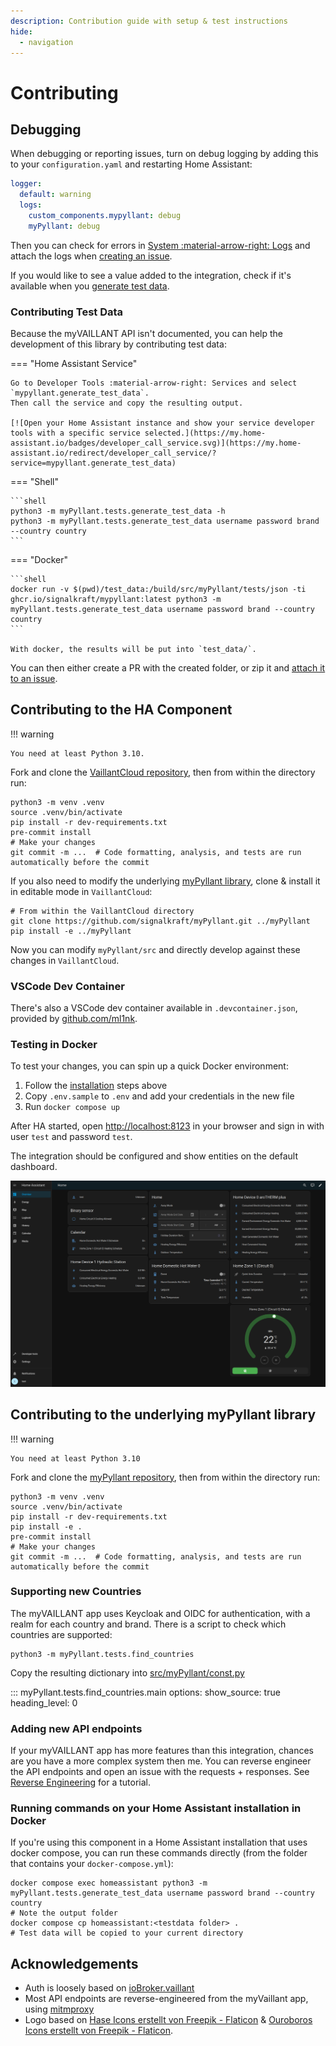```yaml
---
description: Contribution guide with setup & test instructions
hide:
  - navigation
---
```


# Contributing

## Debugging

When debugging or reporting issues, turn on debug logging by adding this to your `configuration.yaml`
and restarting Home Assistant:

```yaml
logger:
  default: warning
  logs:
    custom_components.mypyllant: debug
    myPyllant: debug
```

Then you can check for errors in [System :material-arrow-right: Logs](https://my.home-assistant.io/redirect/logs/)
and attach the logs when [creating an issue](https://github.com/signalkraft/mypyllant-component/issues/new?assignees=&labels=&projects=&template=bug_report.md&title=).

If you would like to see a value added to the integration, check if it's available when you [generate test data](#contributing-test-data).


### Contributing Test Data

Because the myVAILLANT API isn't documented, you can help the development of this library by contributing test data:

=== "Home Assistant Service"

    Go to Developer Tools :material-arrow-right: Services and select `mypyllant.generate_test_data`.
    Then call the service and copy the resulting output.

    [![Open your Home Assistant instance and show your service developer tools with a specific service selected.](https://my.home-assistant.io/badges/developer_call_service.svg)](https://my.home-assistant.io/redirect/developer_call_service/?service=mypyllant.generate_test_data)

=== "Shell"

    ```shell
    python3 -m myPyllant.tests.generate_test_data -h
    python3 -m myPyllant.tests.generate_test_data username password brand --country country
    ```

=== "Docker"

    ```shell
    docker run -v $(pwd)/test_data:/build/src/myPyllant/tests/json -ti ghcr.io/signalkraft/mypyllant:latest python3 -m myPyllant.tests.generate_test_data username password brand --country country
    ```
    
    With docker, the results will be put into `test_data/`.

You can then either create a PR with the created folder, or zip it
and [attach it to an issue](https://github.com/signalkraft/myPyllant/issues/new/choose).

## Contributing to the HA Component

!!! warning

    You need at least Python 3.10.

Fork and clone the [VaillantCloud repository](https://github.com/signalkraft/mypyllant-component), then from
within the directory run:

```shell
python3 -m venv .venv
source .venv/bin/activate
pip install -r dev-requirements.txt
pre-commit install
# Make your changes
git commit -m ...  # Code formatting, analysis, and tests are run automatically before the commit
```

If you also need to modify the underlying [myPyllant library](https://github.com/signalkraft/mypyllant),
clone & install it in editable mode in `VaillantCloud`:

```shell
# From within the VaillantCloud directory
git clone https://github.com/signalkraft/myPyllant.git ../myPyllant
pip install -e ../myPyllant
```

Now you can modify `myPyllant/src` and directly develop against these changes in `VaillantCloud`.

### VSCode Dev Container

There's also a VSCode dev container available in `.devcontainer.json`, provided
by [github.com/ml1nk](https://github.com/ml1nk).

### Testing in Docker

To test your changes, you can spin up a quick Docker environment:

1. Follow the [installation](#contributing-to-the-ha-component) steps above
2. Copy `.env.sample` to `.env` and add your credentials in the new file
3. Run `docker compose up`

After HA started, open [http://localhost:8123](http://localhost:8123) in your browser and sign in with user `test` and
password `test`.

The integration should be configured and show entities on the default dashboard.

![Default Dashboard Screenshot](assets/default-dashboard.png)

## Contributing to the underlying myPyllant library

!!! warning

    You need at least Python 3.10

Fork and clone the [myPyllant repository](https://github.com/signalkraft/myPyllant), then from within the directory run:

```shell
python3 -m venv .venv
source .venv/bin/activate
pip install -r dev-requirements.txt
pip install -e .
pre-commit install
# Make your changes
git commit -m ...  # Code formatting, analysis, and tests are run automatically before the commit
```

### Supporting new Countries

The myVAILLANT app uses Keycloak and OIDC for authentication, with a realm for each country and brand.
There is a script to check which countries are supported:

```shell
python3 -m myPyllant.tests.find_countries
```

Copy the resulting dictionary
into [src/myPyllant/const.py](https://github.com/signalkraft/myPyllant/blob/main/src/myPyllant/const.py)

::: myPyllant.tests.find_countries.main
    options:
        show_source: true
        heading_level: 0

### Adding new API endpoints

If your myVAILLANT app has more features than this integration, chances are you have a more complex system then me.
You can reverse engineer the API endpoints and open an issue with the requests + responses.
See [Reverse Engineering](3-reverse-engineering.md) for a tutorial.

### Running commands on your Home Assistant installation in Docker

If you're using this component in a Home Assistant installation that uses docker compose, you can run these commands
directly (from the folder that contains your `docker-compose.yml`):

```shell
docker compose exec homeassistant python3 -m myPyllant.tests.generate_test_data username password brand --country country
# Note the output folder
docker compose cp homeassistant:<testdata folder> .
# Test data will be copied to your current directory
```

## Acknowledgements

* Auth is loosely based on [ioBroker.vaillant](https://github.com/TA2k/ioBroker.vaillant)
* Most API endpoints are reverse-engineered from the myVaillant app, using [mitmproxy](https://github.com/mitmproxy/mitmproxy)
* Logo based on [Hase Icons erstellt von Freepik - Flaticon](https://www.flaticon.com/de/kostenlose-icons/hase) & [Ouroboros Icons erstellt von Freepik - Flaticon](https://www.flaticon.com/de/kostenlose-icons/ouroboros).
